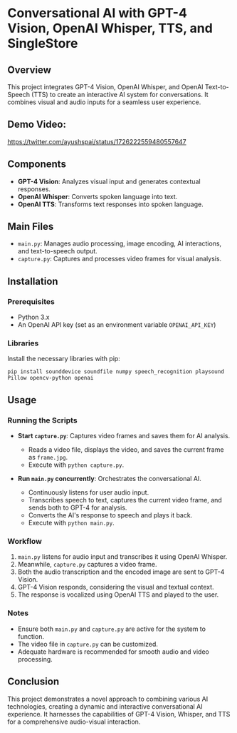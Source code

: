 # Conversational AI with GPT-4 Vision, OpenAI Whisper, TTS, and SingleStore

## Overview
This project integrates GPT-4 Vision, OpenAI Whisper, and OpenAI Text-to-Speech (TTS) to create an interactive AI system for conversations. It combines visual and audio inputs for a seamless user experience.

## Demo Video: 
https://twitter.com/ayushspai/status/1726222559480557647

## Components
- **GPT-4 Vision**: Analyzes visual input and generates contextual responses.
- **OpenAI Whisper**: Converts spoken language into text.
- **OpenAI TTS**: Transforms text responses into spoken language.

## Main Files
- `main.py`: Manages audio processing, image encoding, AI interactions, and text-to-speech output.
- `capture.py`: Captures and processes video frames for visual analysis.

## Installation

### Prerequisites
- Python 3.x
- An OpenAI API key (set as an environment variable `OPENAI_API_KEY`)

### Libraries
Install the necessary libraries with pip:
```
pip install sounddevice soundfile numpy speech_recognition playsound Pillow opencv-python openai
```

## Usage

### Running the Scripts
- **Start `capture.py`**: Captures video frames and saves them for AI analysis.
  - Reads a video file, displays the video, and saves the current frame as `frame.jpg`.
  - Execute with `python capture.py`.

- **Run `main.py` concurrently**: Orchestrates the conversational AI.
  - Continuously listens for user audio input.
  - Transcribes speech to text, captures the current video frame, and sends both to GPT-4 for analysis.
  - Converts the AI's response to speech and plays it back.
  - Execute with `python main.py`.

### Workflow
1. `main.py` listens for audio input and transcribes it using OpenAI Whisper.
2. Meanwhile, `capture.py` captures a video frame.
3. Both the audio transcription and the encoded image are sent to GPT-4 Vision.
4. GPT-4 Vision responds, considering the visual and textual context.
5. The response is vocalized using OpenAI TTS and played to the user.

### Notes
- Ensure both `main.py` and `capture.py` are active for the system to function.
- The video file in `capture.py` can be customized.
- Adequate hardware is recommended for smooth audio and video processing.

## Conclusion
This project demonstrates a novel approach to combining various AI technologies, creating a dynamic and interactive conversational AI experience. It harnesses the capabilities of GPT-4 Vision, Whisper, and TTS for a comprehensive audio-visual interaction.

